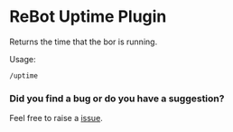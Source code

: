 # ReBot Uptime Plugin

Returns the time that the bor is running.

Usage: 

```
/uptime
```

### Did you find a bug or do you have a suggestion?
Feel free to raise a [issue](https://github.com/rebasing-xyz/rebot/rebot/issues/new).